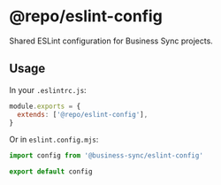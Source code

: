 # @repo/eslint-config

Shared ESLint configuration for Business Sync projects.

## Usage

In your `.eslintrc.js`:

```js
module.exports = {
  extends: ['@repo/eslint-config'],
}
```

Or in `eslint.config.mjs`:

```js
import config from '@business-sync/eslint-config'

export default config
```
